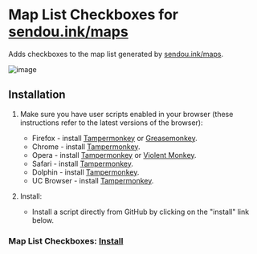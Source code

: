 # Map List Checkboxes for [sendou.ink/maps](https://sendou.ink/maps)

Adds checkboxes to the map list generated by [sendou.ink/maps](https://sendou.ink/maps).

![image](https://user-images.githubusercontent.com/11305269/112550050-bebe1c00-8d8c-11eb-997e-42467a955153.png)

## Installation

1. Make sure you have user scripts enabled in your browser (these instructions refer to the latest versions of the browser):

	* Firefox - install [Tampermonkey](https://tampermonkey.net/?ext=dhdg&browser=firefox) or [Greasemonkey](https://addons.mozilla.org/en-US/firefox/addon/greasemonkey/).
	* Chrome - install [Tampermonkey](https://tampermonkey.net/?ext=dhdg&browser=chrome).
	* Opera - install [Tampermonkey](https://tampermonkey.net/?ext=dhdg&browser=opera) or [Violent Monkey](https://addons.opera.com/en/extensions/details/violent-monkey/).
	* Safari - install [Tampermonkey](https://tampermonkey.net/?ext=dhdg&browser=safari).
	* Dolphin - install [Tampermonkey](https://tampermonkey.net/?ext=dhdg&browser=dolphin).
	* UC Browser - install [Tampermonkey](https://tampermonkey.net/?ext=dhdg&browser=ucweb).

2. Install:

	* Install a script directly from GitHub by clicking on the "install" link below.
    
### Map List Checkboxes: [Install](https://raw.githubusercontent.com/DeltaJordan/sendou-checkboxes/main/maplist-checkboxes.js)
